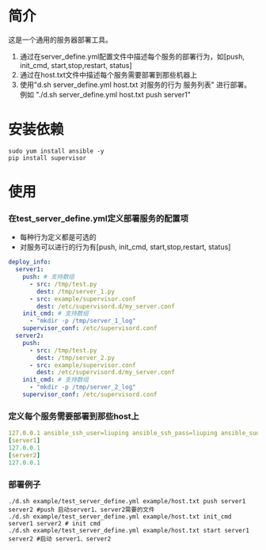 # 简介
这是一个通用的服务器部署工具。  
1. 通过在server_define.yml配置文件中描述每个服务的部署行为，如[push, init_cmd, start,stop,restart, status]
2. 通过在host.txt文件中描述每个服务需要部署到那些机器上
3. 使用"d.sh server_define.yml host.txt 对服务的行为 服务列表" 进行部署。例如 "./d.sh server_define.yml host.txt push server1"
 
# 安装依赖
```shell script
sudo yum install ansible -y
pip install supervisor
```

# 使用   
### 在test_server_define.yml定义部署服务的配置项
* 每种行为定义都是可选的  
* 对服务可以进行的行为有[push, init_cmd, start,stop,restart, status]
```yaml
deploy_info:
  server1:
    push: # 支持数组
      - src: /tmp/test.py
        dest: /tmp/server_1.py
      - src: example/supervisor.conf
        dest: /etc/supervisord.d/my_server.conf
    init_cmd: # 支持数组
      - "mkdir -p /tmp/server_1_log"
    supervisor_conf: /etc/supervisord.conf
  server2:
    push:
      - src: /tmp/test.py
        dest: /tmp/server_2.py
      - src: example/supervisor.conf
        dest: /etc/supervisord.d/my_server.conf
    init_cmd: # 支持数组
      - "mkdir -p /tmp/server_2_log"
    supervisor_conf: /etc/supervisord.conf

```

### 定义每个服务需要部署到那些host上
```yaml
127.0.0.1 ansible_ssh_user=liuping ansible_ssh_pass=liuping ansible_sudo_pass=liuping
[server1]
127.0.0.1
[server2]
127.0.0.1
```

### 部署例子
```shell script
./d.sh example/test_server_define.yml example/host.txt push server1 server2 #push 启动server1、server2需要的文件
./d.sh example/test_server_define.yml example/host.txt init_cmd server1 server2 # init cmd 
./d.sh example/test_server_define.yml example/host.txt start server1 server2 #启动 server1、server2
```